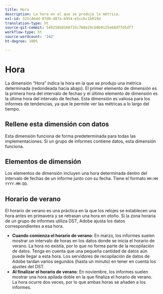 ```yaml
---
title: Hora
description: La hora en el que se produjo la métrica.
exl-id: 323c46dd-87d0-487a-b954-e5ccbc1b919d
translation-type: ht
source-git-commit: 549258b0168733c7b0e28cb8b9125e68dffd5df7
workflow-type: ht
source-wordcount: '242'
ht-degree: 100%

---
```


# Hora

La dimensión “Hora” indica la hora en la que se produjo una métrica determinada (redondeada hacia abajo). El primer elemento de dimensión es la primera hora del intervalo de fechas y el último elemento de dimensión es la última hora del intervalo de fechas. Esta dimensión es valiosa para los informes de tendencias, ya que le permite ver las métricas a lo largo del tiempo.

## Rellene esta dimensión con datos

Esta dimensión funciona de forma predeterminada para todas las implementaciones. Si un grupo de informes contiene datos, esta dimensión funciona.

## Elementos de dimensión

Los elementos de dimensión incluyen una hora determinada dentro del intervalo de fechas de un informe junto con su fecha. Tiene el formato `HH:HH YYYY-MM-DD`.

## Horario de verano

El horario de verano es una práctica en la que los relojes se establecen una hora antes en primavera y se retrasan una hora en otoño. Si la zona horaria de un grupo de informes utiliza DST, Adobe ajusta los datos correspondientes a esa hora.

* **Cuando comienza el horario de verano**: En marzo, los informes suelen mostrar un intervalo de horas en los datos donde se inicia el horario de verano. La hora no existía, por lo que no forma parte de la recopilación de datos. Tenga en cuenta que una pequeña cantidad de datos aún puede llegar a esta hora. Los servidores de recopilación de datos de Adobe tardan varios segundos (hasta un minuto) en tener en cuenta los ajustes del DST.
* **Al finalizar el horario de verano**: En noviembre, los informes suelen mostrar una hora apilada doble en la que finaliza el horario de verano. La hora ocurre dos veces, por lo que ambas horas se añaden a los informes.

